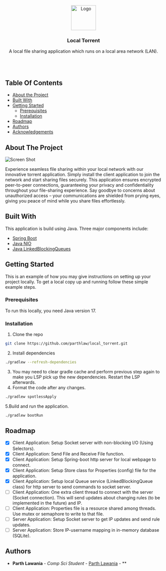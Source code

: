 <br/>
<p align="center">
  <a href="https://github.com/parthlaw/ReadME-Generator">
    <img src="images/logo.png" alt="Logo" width="80" height="80">
  </a>

  <h3 align="center">Local Torrent</h3>

  <p align="center">
    A local file sharing application which runs on a local area network (LAN).
    <br/>
    <br/>
<!--     <a href="https://github.com/parthlaw/ReadME-Generator"><strong>Explore the docs »</strong></a> -->
    <br/>
    <br/>
<!--     <a href="https://github.com/parthlaw/ReadME-Generator">View Demo</a>
    .
    <a href="https://github.com/parthlaw/ReadME-Generator/issues">Report Bug</a>
    .
    <a href="https://github.com/parthlaw/ReadME-Generator/issues">Request Feature</a> -->
  </p>
</p>


## Table Of Contents

* [About the Project](#about-the-project)
* [Built With](#built-with)
* [Getting Started](#getting-started)
  * [Prerequisites](#prerequisites)
  * [Installation](#installation)
* [Roadmap](#roadmap)
* [Authors](#authors)
* [Acknowledgements](#acknowledgements)

## About The Project

![Screen Shot](https://github.com/parthlaw/local_torrent/assets/56805405/8afe7a26-e0d7-4094-87a2-deec61c5a0eb)

Experience seamless file sharing within your local network with our innovative torrent application. Simply install the client application to join the network and start sharing files securely. This application ensures encrypted peer-to-peer connections, guaranteeing your privacy and confidentiality throughout your file-sharing experience. Say goodbye to concerns about unauthorized access – your communications are shielded from prying eyes, giving you peace of mind while you share files effortlessly.

## Built With

This application is build using Java. Three major components include:

* [Spring Boot](https://spring.io)
* [Java NIO]()
* [Java LinkedBlockingQueues]()

## Getting Started

This is an example of how you may give instructions on setting up your project locally.
To get a local copy up and running follow these simple example steps.

### Prerequisites

To run this locally, you need Java version 17.

### Installation

1. Clone the repo

```sh
git clone https://github.com/parthlaw/local_torrent.git
```
2. Install dependencies

```sh
./gradlew --refresh-dependencies
```
3. You may need to clear gradle cache and perform previous step again to make you LSP pick up the new dependencies. Restart the LSP afterwards.
4. Format the code after any changes.

```sh
./gradlew spotlessApply
```
5.Build and run the application.
```sh
./gradlew bootRun
```

## Roadmap

- [x] Client Application: Setup Socket server with non-blocking I/O (Using Selectors).
- [x] Client Application: Send File and Receive File function.
- [x] Client Application: Setup Spring-boot http server for local webpage to connect.
- [x] Client Application: Setup Store class for Properties (config) file for the application.
- [x] Client Application: Setup local Queue service (LinkedBlockingQueue class) for http server to send commands to socket server.
- [ ] Client Application: One extra client thread to connect with the server (Socket connection). This will send updates about changing rules (to be implemented in the future) and IP.
- [ ] Client Application: Properties file is a resource shared among threads. Use mutex or semaphore to write to that file.
- [ ] Server Application: Setup Socket server to get IP updates and send rule updates.
- [ ] Server Application: Store IP-username mapping in in-memory database (SQLite).

## Authors

* **Parth Lawania** - *Comp Sci Student* - [Parth Lawania](https://github.com/parthlaw/) - **
